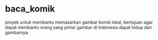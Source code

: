 # baca_komik

proyek untuk membantu memasarkan gambar komik lokal, bertujuan agar dapat membantu orang yang pintar gambar di Indonesia dapat hidup dari gambarnya.